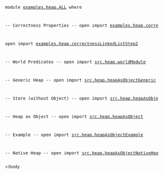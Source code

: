 <head
  ><title
    >examples.heap.ALL</title
    ><meta http-equiv="Content-Type" content="text/html; charset=UTF-8"
     /><meta http-equiv="Content-Style-Type" content="text/css"
     /><link href="Agda.css" rel="stylesheet" type="text/css"
     /></head
  ><body
  ><pre
    ><a name="1"
      >


</a
      ><a name="4" class="Keyword"
      >module</a
      ><a name="10"
      > </a
      ><a name="11" href="examples.heap.ALL.html#1" class="Module"
      >examples.heap.ALL</a
      ><a name="28"
      > </a
      ><a name="29" class="Keyword"
      >where</a
      ><a name="34"
      >

</a
      ><a name="36" class="Comment"
      >-- Correctness Properties</a
      ><a name="61"
      >
</a
      ><a name="62" class="Comment"
      >--</a
      ><a name="64"
      >
</a
      ><a name="65" class="Keyword"
      >open</a
      ><a name="69"
      > </a
      ><a name="70" class="Keyword"
      >import</a
      ><a name="76"
      > </a
      ><a name="77" href="examples.heap.correctnessLinkedList.html#1" class="Module"
      >examples.heap.correctnessLinkedList</a
      ><a name="112"
      >

</a
      ><a name="114" class="Keyword"
      >open</a
      ><a name="118"
      > </a
      ><a name="119" class="Keyword"
      >import</a
      ><a name="125"
      > </a
      ><a name="126" href="examples.heap.correctnessLinkedListStep2.html#1" class="Module"
      >examples.heap.correctnessLinkedListStep2</a
      ><a name="166"
      >

</a
      ><a name="168" class="Comment"
      >-- World Predicates</a
      ><a name="187"
      >
</a
      ><a name="188" class="Comment"
      >--</a
      ><a name="190"
      >
</a
      ><a name="191" class="Keyword"
      >open</a
      ><a name="195"
      > </a
      ><a name="196" class="Keyword"
      >import</a
      ><a name="202"
      > </a
      ><a name="203" href="src.heap.worldModule.html#1" class="Module"
      >src.heap.worldModule</a
      ><a name="223"
      >

</a
      ><a name="225" class="Comment"
      >-- Generic Heap</a
      ><a name="240"
      >
</a
      ><a name="241" class="Comment"
      >--</a
      ><a name="243"
      >
</a
      ><a name="244" class="Keyword"
      >open</a
      ><a name="248"
      > </a
      ><a name="249" class="Keyword"
      >import</a
      ><a name="255"
      > </a
      ><a name="256" href="src.heap.heapAsObjectGeneric.html#1" class="Module"
      >src.heap.heapAsObjectGeneric</a
      ><a name="284"
      >

</a
      ><a name="286" class="Comment"
      >-- Store (without Object)</a
      ><a name="311"
      >
</a
      ><a name="312" class="Comment"
      >--</a
      ><a name="314"
      >
</a
      ><a name="315" class="Keyword"
      >open</a
      ><a name="319"
      > </a
      ><a name="320" class="Keyword"
      >import</a
      ><a name="326"
      > </a
      ><a name="327" href="src.heap.heapAsObjectBase.html#1" class="Module"
      >src.heap.heapAsObjectBase</a
      ><a name="352"
      >

</a
      ><a name="354" class="Comment"
      >-- Heap as Object</a
      ><a name="371"
      >
</a
      ><a name="372" class="Comment"
      >--</a
      ><a name="374"
      >
</a
      ><a name="375" class="Keyword"
      >open</a
      ><a name="379"
      > </a
      ><a name="380" class="Keyword"
      >import</a
      ><a name="386"
      > </a
      ><a name="387" href="src.heap.heapAsObject.html#1" class="Module"
      >src.heap.heapAsObject</a
      ><a name="408"
      >

</a
      ><a name="410" class="Comment"
      >-- Example</a
      ><a name="420"
      >
</a
      ><a name="421" class="Comment"
      >--</a
      ><a name="423"
      >
</a
      ><a name="424" class="Keyword"
      >open</a
      ><a name="428"
      > </a
      ><a name="429" class="Keyword"
      >import</a
      ><a name="435"
      > </a
      ><a name="436" href="src.heap.heapAsObjectExample.html#1" class="Module"
      >src.heap.heapAsObjectExample</a
      ><a name="464"
      >

</a
      ><a name="466" class="Comment"
      >-- Native Heap</a
      ><a name="480"
      >
</a
      ><a name="481" class="Comment"
      >--</a
      ><a name="483"
      >
</a
      ><a name="484" class="Keyword"
      >open</a
      ><a name="488"
      > </a
      ><a name="489" class="Keyword"
      >import</a
      ><a name="495"
      > </a
      ><a name="496" href="src.heap.heapAsObjectNativeHeap.html#1" class="Module"
      >src.heap.heapAsObjectNativeHeap</a
      ><a name="527"
      >
</a
      ></pre
    ></body
  >

